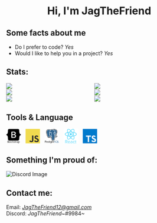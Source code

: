 <h1 align="center"> Hi, I'm JagTheFriend </h1>

## Some facts about me</h2>

- Do I prefer to code? _Yes_
- Would I like to help you in a project? _Yes_

## Stats:

<div style="display: flex; flex-direction: row;">
  <img src="https://stats.quine.sh/JagTheFriend/github?theme=dark" width="45%" />
  &nbsp;&nbsp;&nbsp;
  <img src="https://github-readme-stats.vercel.app/api/top-langs/?username=JagTheFriend&theme=tokyonight" width="45%" />
</div>

<div style="display: flex; flex-direction: row;">
  <img src="https://stats.quine.sh/JagTheFriend/languages-over-time?theme=dark" width="45%" />
  &nbsp;&nbsp;&nbsp;
  <img src="https://stats.quine.sh/JagTheFriend/topics-over-time?theme=dark" width="45%" />
</div>

<div style="display: flex; flex-direction: row;">
  <img src="https://github-readme-streak-stats.herokuapp.com/?user=JagTheFriend&layout=compact&theme=tokyonight%22/%3E" width="45%" />
  &nbsp;&nbsp;&nbsp;
  <img src="https://github-profile-trophy.vercel.app/?username=JagTheFriend" width="45%" />
</div>

## Tools & Language

<div style="display: flex; flex-direction: row;"> 
  <a href="https://getbootstrap.com" target="_blank" rel="noreferrer"> 
    <img src="https://raw.githubusercontent.com/devicons/devicon/master/icons/bootstrap/bootstrap-plain-wordmark.svg" alt="bootstrap" width="40" height="40"/> 
  </a> 
  &nbsp;&nbsp;&nbsp;
  <a href="https://developer.mozilla.org/en-US/docs/Web/JavaScript" target="_blank" rel="noreferrer"> 
    <img src="https://raw.githubusercontent.com/devicons/devicon/master/icons/javascript/javascript-original.svg" alt="javascript" width="40" height="40"/> 
  </a> 
  &nbsp;&nbsp;&nbsp;
  <a href="https://www.postgresql.org" target="_blank" rel="noreferrer"> 
    <img src="https://raw.githubusercontent.com/devicons/devicon/master/icons/postgresql/postgresql-original-wordmark.svg" alt="postgresql" width="40" height="40"/> 
  </a> 
  &nbsp;&nbsp;&nbsp;
  <a href="https://reactjs.org/" target="_blank" rel="noreferrer"> 
    <img src="https://raw.githubusercontent.com/devicons/devicon/master/icons/react/react-original-wordmark.svg" alt="react" width="40" height="40"/> 
  </a> 
  &nbsp;&nbsp;&nbsp;
  <a href="https://www.typescriptlang.org/" target="_blank" rel="noreferrer"> 
    <img src="https://raw.githubusercontent.com/devicons/devicon/master/icons/typescript/typescript-original.svg" alt="typescript" width="40" height="40"/> 
  </a> 
</div>

## Something I'm proud of:

<img src="https://cdn.discordapp.com/attachments/803194042757808182/817497523262062612/unknown.png" alt="Discord Image"/>

## Contact me:

Email: <a href="mailto:JagTheFriend12@gmail.com">_JagTheFriend12@gmail.com_</a> \
Discord: _JagTheFriend_~#9984~
